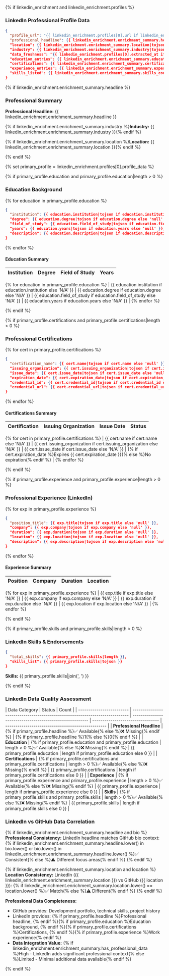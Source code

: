 {% if linkedin_enrichment and linkedin_enrichment.profiles %}

### LinkedIn Professional Profile Data

```json
{
  "profile_url": "{{ linkedin_enrichment.profiles[0].url if linkedin_enrichment.profiles[0].url else 'unknown' }}",
  "professional_headline": {{ linkedin_enrichment.enrichment_summary.headline|tojson if linkedin_enrichment.enrichment_summary.headline else 'null' }},
  "location": {{ linkedin_enrichment.enrichment_summary.location|tojson if linkedin_enrichment.enrichment_summary.location else 'null' }},
  "industry": {{ linkedin_enrichment.enrichment_summary.industry|tojson if linkedin_enrichment.enrichment_summary.industry else 'null' }},
  "data_freshness": "{{ linkedin_enrichment.profiles[0].extracted_at if linkedin_enrichment.profiles[0].extracted_at else 'unknown' }}",
  "education_entries": {{ linkedin_enrichment.enrichment_summary.education_count if linkedin_enrichment.enrichment_summary.education_count else 0 }},
  "certifications": {{ linkedin_enrichment.enrichment_summary.certification_count if linkedin_enrichment.enrichment_summary.certification_count else 0 }},
  "experience_entries": {{ linkedin_enrichment.enrichment_summary.experience_count if linkedin_enrichment.enrichment_summary.experience_count else 0 }},
  "skills_listed": {{ linkedin_enrichment.enrichment_summary.skills_count if linkedin_enrichment.enrichment_summary.skills_count else 0 }}
}
```

{% if linkedin_enrichment.enrichment_summary.headline %}

### Professional Summary

**Professional Headline:** {{ linkedin_enrichment.enrichment_summary.headline }}

{% if linkedin_enrichment.enrichment_summary.industry %}**Industry:** {{ linkedin_enrichment.enrichment_summary.industry }}{% endif %}

{% if linkedin_enrichment.enrichment_summary.location %}**Location:** {{ linkedin_enrichment.enrichment_summary.location }}{% endif %}

{% endif %}

{% set primary_profile = linkedin_enrichment.profiles[0].profile_data %}

{% if primary_profile.education and primary_profile.education|length > 0 %}

### Education Background

{% for education in primary_profile.education %}

```json
{
  "institution": {{ education.institution|tojson if education.institution else 'null' }},
  "degree": {{ education.degree|tojson if education.degree else 'null' }},
  "field_of_study": {{ education.field_of_study|tojson if education.field_of_study else 'null' }},
  "years": {{ education.years|tojson if education.years else 'null' }},
  "description": {{ education.description|tojson if education.description else 'null' }}
}
```

{% endfor %}

#### Education Summary

| Institution | Degree | Field of Study | Years |
| ----------- | ------ | -------------- | ----- |

{% for education in primary_profile.education %}
| {{ education.institution if education.institution else 'N/A' }} | {{ education.degree if education.degree else 'N/A' }} | {{ education.field_of_study if education.field_of_study else 'N/A' }} | {{ education.years if education.years else 'N/A' }} |
{% endfor %}

{% endif %}

{% if primary_profile.certifications and primary_profile.certifications|length > 0 %}

### Professional Certifications

{% for cert in primary_profile.certifications %}

```json
{
  "certification_name": {{ cert.name|tojson if cert.name else 'null' }},
  "issuing_organization": {{ cert.issuing_organization|tojson if cert.issuing_organization else 'null' }},
  "issue_date": {{ cert.issue_date|tojson if cert.issue_date else 'null' }},
  "expiration_date": {{ cert.expiration_date|tojson if cert.expiration_date else 'null' }},
  "credential_id": {{ cert.credential_id|tojson if cert.credential_id else 'null' }},
  "credential_url": {{ cert.credential_url|tojson if cert.credential_url else 'null' }}
}
```

{% endfor %}

#### Certifications Summary

| Certification | Issuing Organization | Issue Date | Status |
| ------------- | -------------------- | ---------- | ------ |

{% for cert in primary_profile.certifications %}
| {{ cert.name if cert.name else 'N/A' }} | {{ cert.issuing_organization if cert.issuing_organization else 'N/A' }} | {{ cert.issue_date if cert.issue_date else 'N/A' }} | {% if cert.expiration_date %}Expires {{ cert.expiration_date }}{% else %}No expiration{% endif %} |
{% endfor %}

{% endif %}

{% if primary_profile.experience and primary_profile.experience|length > 0 %}

### Professional Experience (LinkedIn)

{% for exp in primary_profile.experience %}

```json
{
  "position_title": {{ exp.title|tojson if exp.title else 'null' }},
  "company": {{ exp.company|tojson if exp.company else 'null' }},
  "duration": {{ exp.duration|tojson if exp.duration else 'null' }},
  "location": {{ exp.location|tojson if exp.location else 'null' }},
  "description": {{ exp.description|tojson if exp.description else 'null' }}
}
```

{% endfor %}

#### Experience Summary

| Position | Company | Duration | Location |
| -------- | ------- | -------- | -------- |

{% for exp in primary_profile.experience %}
| {{ exp.title if exp.title else 'N/A' }} | {{ exp.company if exp.company else 'N/A' }} | {{ exp.duration if exp.duration else 'N/A' }} | {{ exp.location if exp.location else 'N/A' }} |
{% endfor %}

{% endif %}

{% if primary_profile.skills and primary_profile.skills|length > 0 %}

### LinkedIn Skills & Endorsements

```json
{
  "total_skills": {{ primary_profile.skills|length }},
  "skills_list": {{ primary_profile.skills|tojson }}
}
```

**Skills:** {{ primary_profile.skills|join(', ') }}

{% endif %}

### LinkedIn Data Quality Assessment

| Data Category             | Status                                                                       | Count                                                    |
| ------------------------- | ---------------------------------------------------------------------------- | -------------------------------------------------------- | --------------------------------- | -------------------------------------------------- |
| **Professional Headline** | {% if primary_profile.headline %}✅ Available{% else %}❌ Missing{% endif %} | {% if primary_profile.headline %}1{% else %}0{% endif %} |
| **Education**             | {% if primary_profile.education and primary_profile.education                | length > 0 %}✅ Available{% else %}❌ Missing{% endif %} | {{ primary_profile.education      | length if primary_profile.education else 0 }}      |
| **Certifications**        | {% if primary_profile.certifications and primary_profile.certifications      | length > 0 %}✅ Available{% else %}❌ Missing{% endif %} | {{ primary_profile.certifications | length if primary_profile.certifications else 0 }} |
| **Experience**            | {% if primary_profile.experience and primary_profile.experience              | length > 0 %}✅ Available{% else %}❌ Missing{% endif %} | {{ primary_profile.experience     | length if primary_profile.experience else 0 }}     |
| **Skills**                | {% if primary_profile.skills and primary_profile.skills                      | length > 0 %}✅ Available{% else %}❌ Missing{% endif %} | {{ primary_profile.skills         | length if primary_profile.skills else 0 }}         |

### LinkedIn vs GitHub Data Correlation

{% if linkedin_enrichment.enrichment_summary.headline and bio %}
**Professional Consistency:** LinkedIn headline matches GitHub bio context: {% if linkedin_enrichment.enrichment_summary.headline.lower() in bio.lower() or bio.lower() in linkedin_enrichment.enrichment_summary.headline.lower() %}✅ Consistent{% else %}⚠️ Different focus areas{% endif %}
{% endif %}

{% if linkedin_enrichment.enrichment_summary.location and location %}
**Location Consistency:** LinkedIn ({{ linkedin_enrichment.enrichment_summary.location }}) vs GitHub ({{ location }}): {% if linkedin_enrichment.enrichment_summary.location.lower() == location.lower() %}✅ Match{% else %}⚠️ Different{% endif %}
{% endif %}

**Professional Data Completeness:**

- GitHub provides: Development portfolio, technical skills, project history
- LinkedIn provides: {% if primary_profile.headline %}Professional headline, {% endif %}{% if primary_profile.education %}Education background, {% endif %}{% if primary_profile.certifications %}Certifications, {% endif %}{% if primary_profile.experience %}Work experience{% endif %}
- **Data Integration Value:** {% if linkedin_enrichment.enrichment_summary.has_professional_data %}High - LinkedIn adds significant professional context{% else %}Limited - Minimal additional data available{% endif %}

{% endif %}
